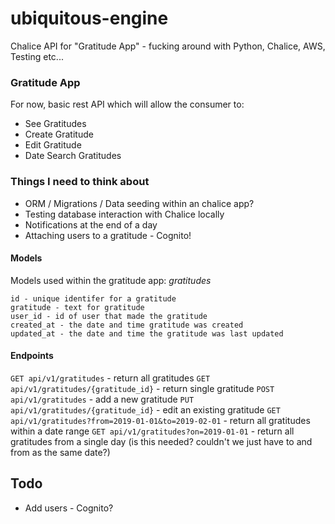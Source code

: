# ubiquitous-engine
Chalice API for "Gratitude App" - fucking around with Python, Chalice, AWS, Testing etc...

### Gratitude App
For now, basic rest API which will allow the consumer to: 
* See Gratitudes
* Create Gratitude
* Edit Gratitude
* Date Search Gratitudes

### Things I need to think about
* ORM / Migrations / Data seeding within an chalice app?
* Testing database interaction with Chalice locally
* Notifications at the end of a day
* Attaching users to a gratitude - Cognito!

#### Models
Models used within the gratitude app:
*gratitudes*
```
id - unique identifer for a gratitude
gratitude - text for gratitude
user_id - id of user that made the gratitude
created_at - the date and time gratitude was created
updated_at - the date and time the gratitude was last updated
```

#### Endpoints
`GET api/v1/gratitudes` - return all gratitudes
`GET api/v1/gratitudes/{gratitude_id}` - return single gratitude
`POST api/v1/gratitudes` - add a new gratitude
`PUT api/v1/gratitudes/{gratitude_id}` - edit an existing gratitude
`GET api/v1/gratitudes?from=2019-01-01&to=2019-02-01` - return all gratitudes within a date range
`GET api/v1/gratitudes?on=2019-01-01` - return all gratitudes from a single day (is this needed? couldn't we just have to and from as the same date?)

## Todo
* Add users - Cognito?